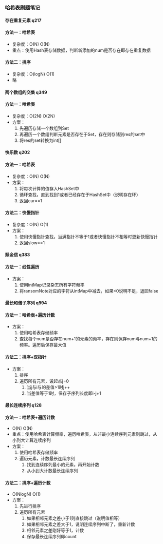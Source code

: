 ### 哈希表刷题笔记
#### 存在重复元素 q217
#### 方法一：哈希表
- 复杂度：O(N) O(N)
- 重点：使用Hash表存储数据，判断新添加的num是否存在即存在重复数据

#### 方法二：排序
- 复杂度：O(logN) O(1)
- 略

#### 两个数组的交集 q349
#### 方法一：哈希表
- 复杂度：O(2N) O(2N)
- 方案：
    1. 先遍历存储一个数组到Set
    2. 再遍历一个数组判断元素是否存在于Set，存在则存储到res的set中
    3. 将res的set转换为int[]

#### 快乐数 q202
#### 方法一：哈希表
- 复杂度：O(N) O(N)
- 方案：
    1. 将每次计算的值存入HashSet中
    2. 循环查找，直到找到1或者已经存在于HashSet中（说明存在环）
    3. 返回cur==1

#### 方法二：快慢指针
- 复杂度：O(N) O(1)
- 方案：
    1. 使用快慢指针查找，当满指针不等于1或者快慢指针不相等时更新快慢指针
    2. 返回slow==1

#### 赎金信 q383
#### 方法一：线性遍历
- 方案：
    1. 使用intMap记录杂志所有字符频率
    2. 将ransomNote对应的字符从intMap中减去，如果<0说明不足，返回false

#### 最长和谐子序列 q594
#### 方法一：哈希表+遍历计数
- 方案：
    1. 使用哈希表存储频率
    2. 查找每个num是否存在num+1的元素的频率，存在则保存num与num+1的频率。遍历后保存最大值

#### 方法二：排序+双指针
- 方案：
    1. 排序
    2. 遍历所有元素，设起点j=0
        1. 当j与i与的差值>1时j++
        2. 当差值等于1时，保存子序列长度即i-j+1

#### 最长连续序列 q128
#### 方法一：哈希表+遍历计数
- O(N) O(N)
- 重点：使用哈希表计算频率，遍历哈希表，从非最小连续序列元素则跳过，从小到大计算连续序列
- 方案：
    1. 使用哈希表存储频率
    2. 遍历元素，计数最长连续序列
        1. 找到连续序列最小的元素，再开始计数
        2. 从小到大计数最长连续序列

#### 方法二：排序+遍历计数
- O(NlogN) O(1)
- 方案：
    1. 先进行排序
    2. 遍历所有元素
        1. 如果相邻元素之差小于1则直接跳过（说明值相等）
        2. 如果相邻元素之差大于1，说明连续序列中断了，重新计数
        3. 相邻元素之差刚好等于1，计数
        4. 保存最长连续序列即count
